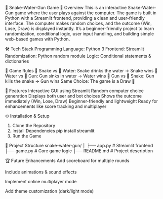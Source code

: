 🐍 Snake-Water-Gun Game
📝 Overview
This is an interactive Snake-Water-Gun game where the user plays against the computer. The game is built in Python with a Streamlit frontend, providing a clean and user-friendly interface. The computer makes random choices, and the outcome (Win, Lose, Draw) is displayed instantly.
It’s a beginner-friendly project to learn randomization, conditional logic, user input handling, and building simple web-based games with Python.

🛠️ Tech Stack
Programming Language: Python 3
Frontend: Streamlit
Randomization: Python random module
Logic: Conditional statements & dictionaries

📂 Game Rules
🐍 Snake vs 🌊 Water: Snake drinks the water → Snake wins
🌊 Water vs 🔫 Gun: Gun sinks in water → Water wins
🔫 Gun vs 🐍 Snake: Gun kills the snake → Gun wins
Same Choice: The game is a Draw 🤝

🚀 Features
Interactive GUI using Streamlit
Random computer choice generation
Displays both user and bot choices
Shows the outcome immediately (Win, Lose, Draw)
Beginner-friendly and lightweight
Ready for enhancements like score tracking and multiplayer

⚙️ Installation & Setup
1. Clone the Repository
2. Install Dependencies
pip install streamlit
3. Run the Game

🎨 Project Structure
snake-water-gun/
│
├── app.py        # Streamlit frontend
├── game.py       # Core game logic
├── README.md     # Project description

🏆 Future Enhancements
Add scoreboard for multiple rounds

Include animations & sound effects

Implement online multiplayer mode

Add theme customization (dark/light mode)
